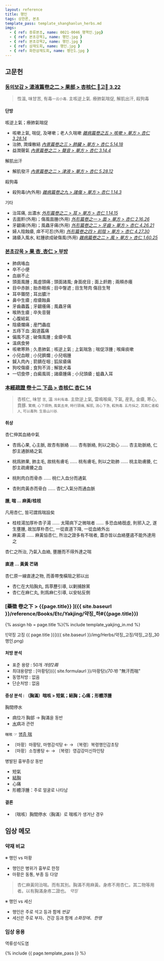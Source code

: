 ```yaml
---
layout: reference
title: 행인
tags: 상한론, 본초
template_pass: template_shanghanlun_herbs.md
imgs:
  - { ref: 증류본초, name: 0021-0046_행핵인.jpg}
  - { ref: 본초강목1, name: 행인.jpg }
  - { ref: 본초강목2, name: 행인.jpg }
  - { ref: 삼재도회, name: 행인.jpg }
  - { ref: 화한삼재도회, name: 행인1.jpg }
---
```



## 고문헌


### [동의보감 > 湯液篇卷之二 > 果部 >  杏核仁 고 3.22](https://mediclassics.kr/books/8/volume/21/#content_736)

> 性溫, 味甘苦, 有毒<small>一云小毒</small>. 主咳逆上氣. 療肺氣喘促, 解肌出汗, 殺狗毒

#### 단방

咳逆上氣；療肺氣喘促

* 咳嗽上氣, 喘促, 及哮嗽；老人久喘嗽 _[雜病篇卷之五 > 咳嗽 > 單方 >  杏仁 3.28.14](https://mediclassics.kr/books/8/volume/13/#content_1241)_
* 治肺, 潤燥散結 _[內景篇卷之三 > 肺臟 > 單方 >  杏仁 5.14.18](https://mediclassics.kr/books/8/volume/3/#content_540)_
* 益潤聲氣 _[內景篇卷之二 > 聲音 > 單方 > 杏仁 3.14.4](https://mediclassics.kr/books/8/volume/2/#content_647)_

解肌出汗

* 解肌發汗 _[內景篇卷之二 > 津液 > 單方 >  杏仁 5.28.12](https://mediclassics.kr/books/8/volume/2/#content_1015)_

殺狗毒

* 殺狗毒(內外用) _[雜病篇卷之九 > 諸傷 > 單方 >  杏仁 1.14.3](https://mediclassics.kr/books/8/volume/17/#content_368)_

기타

* 治耳痛, 出濃水 _[外形篇卷之二 > 耳 > 單方 > 杏仁 1.14.15](https://mediclassics.kr/books/8/volume/6/#content_230)_
* 去面䵟(外用)；傷風面腫(外用) _[外形篇卷之一 > 面 > 單方 >  杏仁 2.16.26](https://mediclassics.kr/books/8/volume/5/#content_586)_
* 牙齦痛(外用)；風蟲牙痛(外用) _[外形篇卷之二 > 牙齒 > 單方 > 杏仁 4.26.21](https://mediclassics.kr/books/8/volume/6/#content_1031)_
* 婦人陰蝕瘡, 痒不可忍(外用) _[外形篇卷之四 > 前陰 > 單方 >  杏仁 4.27.30](https://mediclassics.kr/books/8/volume/8/#content_1002)_
* 諸瘡入風水, 紅腫欲成破傷風(外用) _[雜病篇卷之二 > 風 > 單方 >  杏仁 1.60.25](https://mediclassics.kr/books/8/volume/10/#content_759)_


### [본초강목 > 果	杏_杏仁 > 부방]()

* 肺病咯血
* 卒不小便
* 血崩不止
* 頭面風腫 ; 風虛頭痛 ; 頭面諸風; 身面疣目 ; 面上皯皰 ; 兩頰赤癢
* 目中赤脈 ; 胎赤眼疾 ; 目中瞖遮 ; 目生弩肉 傷目生弩
* 耳卒聾閉 ; 耳出膿汁
* 鼻中生瘡 ; 疳瘡蝕鼻
* 牙齒蟲䘌 ; 牙齦癢痛 ; 風蟲牙痛
* 喉熱生瘡 ; 卒失音聲
* 心腹結氣
* 陰瘡爛痛 ; 産門蟲疽
* 五痔下血 ;榖道䘌痛
* 偏風不遂 ; 破傷風腫 ; 金瘡中風
* 溫病食勞
* 咳嗽寒熱 ; 久患肺氣 ; 咳逆上氣 ; 上氣喘急 ; 喘促浮腫 ; 喉痺痰嗽
* 小兒血眼 ; 小兒臍爛 ; 小兒咽腫
* 鍼入肉內 ; 箭鏑在咽 ; 狐尿瘡痛
* 狗咬傷瘡 ; 食狗不消 ; 解狼犬毒
* 一切食停 ; 白癜風斑 ; 諸瘡腫痛 ; 小兒頭瘡 ; 蛆蟲入耳


### [本經疏證 卷十二 下品 > 杏核仁 杏仁 14](https://mediclassics.kr/books/154/volume/12/#content_62)

> 杏核仁, 味甘 <small>苦</small>, 溫 <small>冷利有毒</small>. 主欬逆上氣, 雷鳴喉痺, 下氣, 産乳, 金瘡, 寒心, 賁豚. <small>驚癎, 心下煩熱, 風氣去來, 時行頭痛, 解肌, 消心下急, 殺狗毒. 五月採之. 其兩仁者殺人, 可以毒狗. 生晉山川谷.</small>

#### 취상

杏仁伸其血絡中氣

* 杏爲心果, 心主脈, 故杏有脈絡 …… 杏有脈絡, 則以之助心 …… 杏主助脈絡, 仁卽主通脈絡之氣
* 桃爲肺果, 肺主毛, 故桃有膚毛 …… 桃有膚毛, 則以之助肺 …… 桃主助膚腠, 仁卽主疏膚腠之血

* 桃則肉白而骨赤 …… 桃仁入血分而通氣
* 杏則肉黃赤而骨白 …… 杏仁入氣分而通血脈

#### 腫, 喘 ... 麻黃/桂枝

凡用杏仁, 皆可謂爲喘設矣
* 桂枝湯加厚朴杏子湯 …… 太陽病下之微喘者  …… 多恐血絡旣虛, 則邪入之, 遂生壅腫, 故加厚朴杏仁, 一從直道下降, 一從血絡外出
* 麻黃湯 …… 麻黃協杏仁, 所治之證多有不喘者, 蓋亦皆以血絡壅遏不能外達用之

杏仁之所治, 乃氣入血絡, 壅腫而不得外達之喘

#### 直達 ... 黃黃 芒硝

杏仁原一線直達之物, 而善帶曳橫阻之邪以出
* 杏仁在大陷胸丸, 爲葶藶引導, 以剿捕餘黨
* 杏仁在麻仁丸, 則爲麻仁引導, 以安帖反側


### [藥徵 卷之下 > {{page.title}} ]({{ site.baseurl }}/reference/Books/Etc/Yakjing/약징_하#{{page.title}})

{% assign hb = page.title %}{% include template_yakjing_in.md %}

![약징 고징 {{ page.title }}]({{ site.baseurl }}/img/Herbs/약징_고징/약징_고징_30행인.png)

#### 처방 분석

* 표준 용량 : 50개 _개량2兩_
* 최대용량방 : [마황탕]({{ site.formulaurl }}/마황탕)_(70개)_ "無汗而喘"
* 동명처방 : 없음
* 단순처방 : 없음

#### 증상 분석 : （胸滿）喘咳 > 短氣；結胸；心痛；形體浮腫

胸間停水

* 病位가 胸部 → 胸滿을 동반
* [水]( {{site.sympurl}}/수 )病과 관련

`喘咳` ☞ [병증 喘]( {{site.sympurl}}/천 )

* 〔마황〕마황탕, 마행감석탕 ← → 〔복령〕복령행인감초탕
* 〔마황〕소청룡탕 ← → 〔복령〕영감강미신하인탕

병발된 흉부증상 동반
* 短氣
* [結胸]({{site.sympurl}}/결흉)
* 心痛
* 形體浮腫：주로 얼굴로 나타남


#### 결론

* 〔喘咳〕胸間停水（胸滿）로 喘咳가 생겨난 경우

## 임상 메모

### 약재 비교

※ 행인 vs 마황
* 행인은 병위가 흉부로 한정
* 마황은 동통, 부종 등 다양

> 杏仁麻黃同治喘。而有其別。胸滿不用麻黃。身疼不用杏仁。其二物等用者。以有胸滿身疼二證也。 _약징_

※ 행인 vs 세신
* 행인은 주로 석고 등과 함께 _번갈_
* 세신은 주로 부자、건강 등과 함께 _소화장애、한랭_


### 임상 응용

역류성식도염

{% include {{ page.template_pass }} %}
